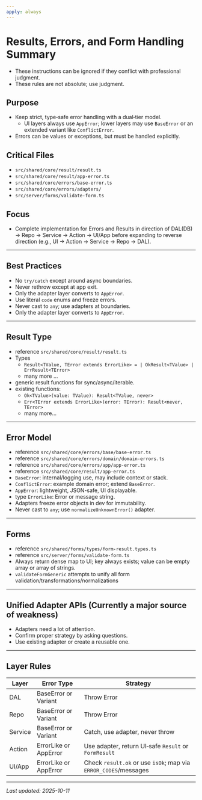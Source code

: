 ```yaml
---
apply: always
---
```


# Results, Errors, and Form Handling Summary

- These instructions can be ignored if they conflict with professional judgment.
- These rules are not absolute; use judgment.

## Purpose

- Keep strict, type‑safe error handling with a dual‑tier model.
    - UI layers always use `AppError`; lower layers may use `BaseError` or an extended variant like `ConflictError`.
- Errors can be values or exceptions, but must be handled explicitly.

## Critical Files

- `src/shared/core/result/result.ts`
- `src/shared/core/result/app-error.ts`
- `src/shared/core/errors/base-error.ts`
- `src/shared/core/errors/adapters/`
- `src/server/forms/validate-form.ts`

## Focus

- Complete implementation for Errors and Results in direction of DAL(DB) → Repo → Service → Action → UI/App before
  expanding to reverse direction (e.g., UI → Action → Service → Repo → DAL).

---

## Best Practices

- No `try/catch` except around async boundaries.
- Never rethrow except at app exit.
- Only the adapter layer converts to `AppError`.
- Use literal `code` enums and freeze errors.
- Never cast to `any`; use adapters at boundaries.
- Only the adapter layer converts to `AppError`.

---

## Result Type

- reference `src/shared/core/result/result.ts`
- Types
    - `Result<TValue, TError extends ErrorLike> = | OkResult<TValue> | ErrResult<TError>`
    - many more ...
- generic result functions for sync/async/iterable.
- existing functions:
    - `Ok<TValue>(value: TValue): Result<TValue, never>`
    - `Err<TError extends ErrorLike>(error: TError): Result<never, TError>`
    - many more...

---

## Error Model

- reference `src/shared/core/errors/base/base-error.ts`
- reference `src/shared/core/errors/domain/domain-errors.ts`
- reference `src/shared/core/errors/app/app-error.ts`
- reference `src/shared/core/result/app-error.ts`
- `BaseError`: internal/logging use, may include context or stack.
- `ConflictError`: example domain error; extend `BaseError`.
- `AppError`: lightweight, JSON-safe, UI displayable.
- type `ErrorLike`: Error or message string.
- Adapters freeze error objects in dev for immutability.
- Never cast to `any`; use `normalizeUnknownError()` adapter.

---

## Forms

- reference `src/shared/forms/types/form-result.types.ts`
- reference `src/server/forms/validate-form.ts`
- Always return dense map to UI; key always exists; value can be empty array or array of strings.
- `validateFormGeneric` attempts to unify all form validation/transformations/normalizations

---

## Unified Adapter APIs (Currently a major source of weakness)

- Adapters need a lot of attention.
- Confirm proper strategy by asking questions.
- Use existing adapter or create a reusable one.

---

## Layer Rules

| Layer   | Error Type            | Strategy                                                        |
|---------|-----------------------|-----------------------------------------------------------------|
| DAL     | BaseError or Variant  | Throw Error                                                     |
| Repo    | BaseError or Variant  | Throw Error                                                     |
| Service | BaseError or Variant  | Catch, use adapter, never throw                                 |
| Action  | ErrorLike or AppError | Use adapter, return UI‑safe `Result` or `FormResult`            |
| UI/App  | ErrorLike or AppError | Check `result.ok` or use `isOk`; map via `ERROR_CODES`/messages |

---

_Last updated: 2025-10-11_
